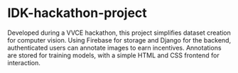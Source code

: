 # IDK-hackathon-project
 Developed during a VVCE hackathon, this project simplifies dataset creation for computer vision. Using Firebase for storage and Django for the backend, authenticated users can annotate images to earn incentives. Annotations are stored for training models, with a simple HTML and CSS frontend for interaction.

